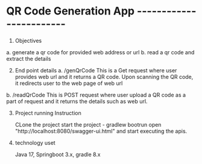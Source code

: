 # QR Code Generation App ------------------------

 1. Objectives

  a. generate a qr code for provided web address or url
  b. read a qr code and extract the details

 2. End point details
  a. /genQrCode
     This is a Get request where user provides web url and it returns a QR code. Upon scanning the QR code, it redirects user to the web page of web url

  b. /readQrCode
     This is POST request where user upload a QR code as a part of request and it returns the details such as web url.

  3. Project running Instruction

     CLone the project
     start the project - gradlew bootrun
     open "http://localhost:8080/swagger-ui.html" and start executing the apis.

  4. technology uset
     
     Java 17, Springboot 3.x, gradle 8.x
          
     
